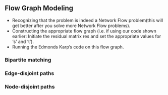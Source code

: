 ## Flow Graph Modeling

* Recognizing that the problem is indeed a Network Flow problem(this will get better after you solve more Network Flow problems).
* Constructing the appropriate flow graph (i.e. if using our code shown earlier: Initiate the residual matrix res and set the appropriate values for ‘s’ and ‘t’).
* Running the Edmonds Karp’s code on this flow graph.


### Bipartite matching

### Edge-disjoint paths

### Node-disjoint paths
